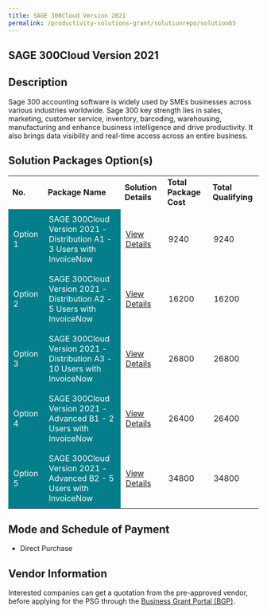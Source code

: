 ```yaml
---
title: SAGE 300Cloud Version 2021
permalink: /productivity-solutions-grant/solutionrepo/solution65
---
```


## SAGE 300Cloud Version 2021

## Description

Sage 300 accounting software is widely used by SMEs businesses across various industries worldwide. Sage 300 key strength lies in sales, marketing, customer service, inventory, barcoding, warehousing, manufacturing and enhance business intelligence and drive productivity. It also brings data visibility and real-time access across an entire business.

## Solution Packages Option(s)

<table>
<tr>
<td><b>No.</b></td>
<td><b>Package Name</b></td>
<td><b>Solution Details</b></td>
<td><b>Total Package Cost</b></td>
<td><b>Total Qualifying</b></td>
</tr>
<tr>
<td style='padding: 10px; background-color: #037E8A; color: #FFFFFF;'>Option 1</td>
<td style='padding: 10px; background-color: #037E8A; color: #FFFFFF;'>SAGE 300Cloud Version 2021 - Distribution A1 - 3 Users with InvoiceNow</td>
<td style='padding: 10px;'><a href='https://www.gobusiness.gov.sg/images/psg/Desensitised_Acsolv_Consult_Annex_3_CR_wef_2_Sept_2021_Part_1.pdf' target='_blank'>View Details</a></td>
<td style='padding: 10px;'>9240</td>
<td style='padding: 10px;'>9240</td>
</tr>
<tr>
<td style='padding: 10px; background-color: #037E8A; color: #FFFFFF;'>Option 2</td>
<td style='padding: 10px; background-color: #037E8A; color: #FFFFFF;'>SAGE 300Cloud Version 2021 - Distribution A2 - 5 Users with InvoiceNow</td>
<td style='padding: 10px;'><a href='https://www.gobusiness.gov.sg/images/psg/Desensitised_Acsolv_Consult_Annex_3_CR_wef_2_Sept_2021_Part_2.pdf' target='_blank'>View Details</a></td>
<td style='padding: 10px;'>16200</td>
<td style='padding: 10px;'>16200</td>
</tr>
<tr>
<td style='padding: 10px; background-color: #037E8A; color: #FFFFFF;'>Option 3</td>
<td style='padding: 10px; background-color: #037E8A; color: #FFFFFF;'>SAGE 300Cloud Version 2021 - Distribution A3 - 10 Users with InvoiceNow</td>
<td style='padding: 10px;'><a href='https://www.gobusiness.gov.sg/images/psg/Desensitised_Acsolv_Consult_Annex_3_CR_wef_2_Sept_2021_Part_3.pdf' target='_blank'>View Details</a></td>
<td style='padding: 10px;'>26800</td>
<td style='padding: 10px;'>26800</td>
</tr>
<tr>
<td style='padding: 10px; background-color: #037E8A; color: #FFFFFF;'>Option 4</td>
<td style='padding: 10px; background-color: #037E8A; color: #FFFFFF;'>SAGE 300Cloud Version 2021 - Advanced B1 - 2 Users with InvoiceNow</td>
<td style='padding: 10px;'><a href='https://www.gobusiness.gov.sg/images/psg/Desensitised_Acsolv_Consult_Annex_3_CR_wef_2_Sept_2021_Part_4.pdf' target='_blank'>View Details</a></td>
<td style='padding: 10px;'>26400</td>
<td style='padding: 10px;'>26400</td>
</tr>
<tr>
<td style='padding: 10px; background-color: #037E8A; color: #FFFFFF;'>Option 5</td>
<td style='padding: 10px; background-color: #037E8A; color: #FFFFFF;'>SAGE 300Cloud Version 2021 - Advanced B2 - 5 Users with InvoiceNow</td>
<td style='padding: 10px;'><a href='https://www.gobusiness.gov.sg/images/psg/Desensitised_Acsolv_Consult_Annex_3_CR_wef_2_Sept_2021_Part_5.pdf' target='_blank'>View Details</a></td>
<td style='padding: 10px;'>34800</td>
<td style='padding: 10px;'>34800</td>
</tr>
</table>

## Mode and Schedule of Payment

 - Direct Purchase

## Vendor Information

 

Interested companies can get a quotation from the pre-approved vendor, before applying for the PSG through the <a href='https://www.businessgrants.gov.sg/' target='_blank' rel='noopener'>Business Grant Portal (BGP)</a>.

<script src="/jquery/resize-tables.js"></script>
